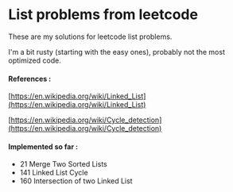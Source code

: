 # List problems from leetcode

These are my solutions for leetcode list problems.

I'm a bit rusty (starting with the easy ones), probably not the most optimized code.

#### References :
[https://en.wikipedia.org/wiki/Linked_List](https://en.wikipedia.org/wiki/Linked_List)

[https://en.wikipedia.org/wiki/Cycle_detection](https://en.wikipedia.org/wiki/Cycle_detection)
#### Implemented so far :
- 21 Merge Two Sorted Lists
- 141 Linked List Cycle
- 160 Intersection of two Linked List